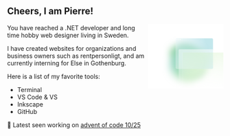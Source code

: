 <h2><b>Cheers, I am Pierre!</b></h2>
<img width="35%" height="35%" align="right" src="bg-apps-shapes.svg">

You have reached a .NET developer and long time hobby web designer living in Sweden. 

I have created websites for organizations and business owners such as rentpersonligt, and am currently interning for Else in Gothenburg. 

Here is a list of my favorite tools: 
 - Terminal
 - VS Code & VS
 - Inkscape
 - GitHub

🌱 Latest seen working on [advent of code 10/25](https://github.com/pirren/adventofcode2020)

<!--
**pirren/pirren** is a ✨ _special_ ✨ repository because its `README.md` (this file) appears on your GitHub profile.

Here are some ideas to get you started:

- 🔭 I’m currently working on ...
- 👯 I’m looking to collaborate on ...

- 💬 Ask me about ...
- 📫 How to reach me: ...
- 😄 Pronouns: ...
- ⚡ Fun fact: ...
-->

<!-- <img src="https://github-readme-stats.vercel.app/api/top-langs/?theme=tokyonight&username=pirren&layout=compact&hide_border=true&card_width=250" /> -->
